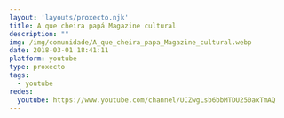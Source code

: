```yaml
---
layout: 'layouts/proxecto.njk'
title: A que cheira papá Magazine cultural
description: ""
img: /img/comunidade/A_que_cheira_papa_Magazine_cultural.webp
date: 2018-03-01 18:41:11
platform: youtube
type: proxecto
tags:
  - youtube
redes:
  youtube: https://www.youtube.com/channel/UCZwgLsb6bbMTDU250axTmAQ
---
```


